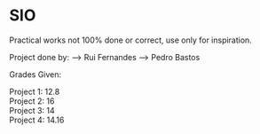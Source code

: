 # SIO
Practical works not 100% done or correct, use only for inspiration.

Project done by:
--> Rui Fernandes
--> Pedro Bastos

Grades Given:  

Project 1: 12.8  
Project 2: 16  
Project 3: 14  
Project 4: 14.16  

